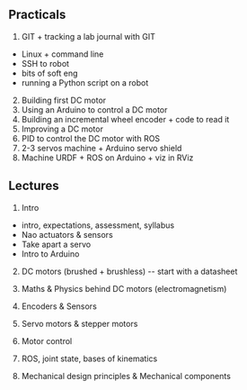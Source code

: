 

Practicals
----------

1. GIT + tracking a lab journal with GIT
  - Linux + command line
  - SSH to robot
  - bits of soft eng
  - running a Python script on a robot
2. Building first DC motor
3. Using an Arduino to control a DC motor
4. Building an incremental wheel encoder + code to read it
5. Improving a DC motor
6. PID to control the DC motor with ROS
7. 2-3 servos machine + Arduino servo shield
8. Machine URDF + ROS on Arduino + viz in RViz


Lectures
--------



1. Intro
  - intro, expectations, assessment, syllabus
  - Nao actuators & sensors
  - Take apart a servo
  - Intro to Arduino

2. DC motors (brushed + brushless) -- start with a datasheet

3. Maths & Physics behind DC motors (electromagnetism)

4. Encoders & Sensors

5. Servo motors & stepper motors

6. Motor control

7. ROS, joint state, bases of kinematics

8. Mechanical design principles & Mechanical components

